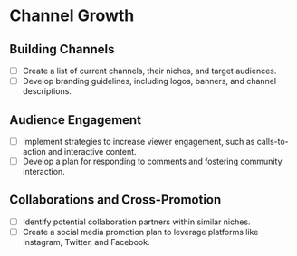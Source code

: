 # Channel Growth

## Building Channels
- [ ] Create a list of current channels, their niches, and target audiences.
- [ ] Develop branding guidelines, including logos, banners, and channel descriptions.

## Audience Engagement
- [ ] Implement strategies to increase viewer engagement, such as calls-to-action and interactive content.
- [ ] Develop a plan for responding to comments and fostering community interaction.

## Collaborations and Cross-Promotion
- [ ] Identify potential collaboration partners within similar niches.
- [ ] Create a social media promotion plan to leverage platforms like Instagram, Twitter, and Facebook.
